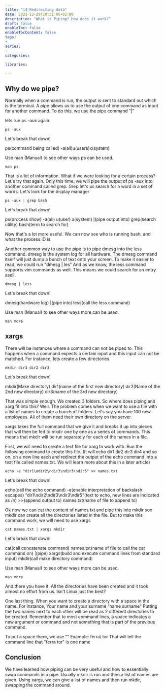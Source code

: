 ```yaml
---
title: "14 Redirecting data"
date: 2021-12-29T20:51:06+02:00
description: "What is Piping? How does it work?"
draft: false
enableToc: false
enableTocContent: false
tags:
-
series:
-
categories:

libraries:

---
```


## Why do we pipe?

Normally when a command is run, the output is sent to standard out which is the terminal.
A pipe allows us to use the output of one command as input for another command.
To do this, we use the pipe command "|"

lets run ps -aux again.

```
ps -aux
```

Let's break that down!

ps(command being called) -a(all)u(users)x(system)

Use man (Manual) to see other ways ps can be used.

```
man ps
```

That is a lot of information.
What if we were looking for a certain process?
Let's try that again. Only this time, we will pipe the output of ps -aux into another command called grep.
Grep let's us search for a word in a set of words.
Let's look for the display manager

```
ps -aux | grep bash
```

Let's break that down!

ps(process show) -a(all) u(user) x(system) |(pipe output into) grep(search utility) bash(term to search for) 

Now that's a lot more useful. We can now see who is running bash, and what the process ID is.

Another common way to use the pipe is to pipe dmesg into the less command.
dmesg is the system log for all hardware. The dmesg command itself will just dump a bunch of text onto your screen. To make it easier to read, we could run "dmesg | les"
And as we know, the less command supports vim commands as well. This means we could search for an entry asell.

```
dmesg | less
```

Let's break that down!

dmesg(hardware log) |(pipe into) less(call the less command)

Use man (Manual) to see other ways more can be used.

```
man more
```

## xargs

There will be instances where a command can not be piped to.
This happens when a command expects a certain input and this input can not be matched.
For instance, lets create a few directories

```
mkdir dir1 dir2 dir3
```

Let's break that down!

mkdir(Make directory) dir1(name of the first new directory) dir2(Name of the 2nd new directory) dir3(name of the 3rd new directory)

That was simple enough. We created 3 folders. So where does piping and xarg fit into this?
Well. The problem comes when we want to use a file with a list of names to create a bunch of folders.
Let's say you have 100 new employees.
All of them need their own directory on the server.

xargs takes the full command that we give it and breaks it up into pieces that will then be fed to mkdir one by one as a series of commands. This means that mkdir will be run separately for each of the names in a file.

First, we will need to create a text file for xarg to work with.
Run the following command to create this file. (It will echo dir1 dir2 dir3 dir4 and so on, on a new line each and redirect the output of the echo command into a text file called names.txt. We will learn more about this in a later article)

```
echo -e "dir1\ndir2\ndir3\ndir3\ndir5" >> names.txt 
```

Let's break that down!

echo(call the echo command) -e(enable interpretation of backslash escapes) "dir1\ndir2\ndir3\ndir3\ndir5"(text to echo, new lines are indicated as /n) >>(append output to) names.txt(name of file to append to) 

Ok now we can cat the content of names.txt and pipe this into mkdir soo mkdir can create all the directories listed in the file. But to make this command work, we will need to use xargs

```
cat names.txt | xargs mkdir
```

Let's break that down!

cat(call concatenate command) names.txt(name of file to call the cat command on) |(pipe) xargs(build and execute command lines from standard input) mkdir(call make directory command)

Use man (Manual) to see other ways more can be used.

```
man more
```

And there you have it. All the directories have been created and it took almost no effort from us.
Isn't Linux just the best?

One last thing. When you want to create a directory with a space in the name. For instance, Your name and your surname "name surname" 
Putting the two names next to each other will be read as 2 different directories to be created. Remember that to most command lines, a space indicates a new argument or command and not something that is part of the previous command.

To put a space there, we use "\" 
Example: ferra\ tor
That will tell the command line that "ferra tor" is one name

## Conclusion

We have learned how piping can be very useful and how to essentially swap commands in a pipe.
Usually mkdir is run and then a list of names are given.
Using xargs, we can give a list of names and then run mkdir, swapping the command around.